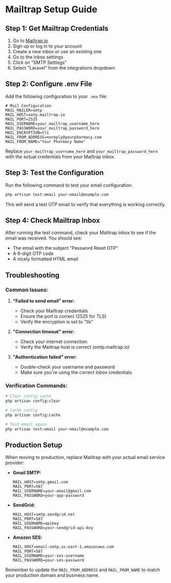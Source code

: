 # Mailtrap Setup Guide

## Step 1: Get Mailtrap Credentials

1. Go to [Mailtrap.io](https://mailtrap.io)
2. Sign up or log in to your account
3. Create a new inbox or use an existing one
4. Go to the inbox settings
5. Click on "SMTP Settings"
6. Select "Laravel" from the integrations dropdown

## Step 2: Configure .env File

Add the following configuration to your `.env` file:

```env
# Mail Configuration
MAIL_MAILER=smtp
MAIL_HOST=smtp.mailtrap.io
MAIL_PORT=2525
MAIL_USERNAME=your_mailtrap_username_here
MAIL_PASSWORD=your_mailtrap_password_here
MAIL_ENCRYPTION=tls
MAIL_FROM_ADDRESS=noreply@yourpharmacy.com
MAIL_FROM_NAME="Your Pharmacy Name"
```

Replace `your_mailtrap_username_here` and `your_mailtrap_password_here` with the actual credentials from your Mailtrap inbox.

## Step 3: Test the Configuration

Run the following command to test your email configuration:

```bash
php artisan test:email your-email@example.com
```

This will send a test OTP email to verify that everything is working correctly.

## Step 4: Check Mailtrap Inbox

After running the test command, check your Mailtrap inbox to see if the email was received. You should see:
- The email with the subject "Password Reset OTP"
- A 6-digit OTP code
- A nicely formatted HTML email

## Troubleshooting

### Common Issues:

1. **"Failed to send email" error:**
   - Check your Mailtrap credentials
   - Ensure the port is correct (2525 for TLS)
   - Verify the encryption is set to "tls"

2. **"Connection timeout" error:**
   - Check your internet connection
   - Verify the Mailtrap host is correct (smtp.mailtrap.io)

3. **"Authentication failed" error:**
   - Double-check your username and password
   - Make sure you're using the correct inbox credentials

### Verification Commands:

```bash
# Clear config cache
php artisan config:clear

# Cache config
php artisan config:cache

# Test email again
php artisan test:email your-email@example.com
```

## Production Setup

When moving to production, replace Mailtrap with your actual email service provider:

- **Gmail SMTP:**
  ```env
  MAIL_HOST=smtp.gmail.com
  MAIL_PORT=587
  MAIL_USERNAME=your-email@gmail.com
  MAIL_PASSWORD=your-app-password
  ```

- **SendGrid:**
  ```env
  MAIL_HOST=smtp.sendgrid.net
  MAIL_PORT=587
  MAIL_USERNAME=apikey
  MAIL_PASSWORD=your-sendgrid-api-key
  ```

- **Amazon SES:**
  ```env
  MAIL_HOST=email-smtp.us-east-1.amazonaws.com
  MAIL_PORT=587
  MAIL_USERNAME=your-ses-username
  MAIL_PASSWORD=your-ses-password
  ```

Remember to update the `MAIL_FROM_ADDRESS` and `MAIL_FROM_NAME` to match your production domain and business name. 